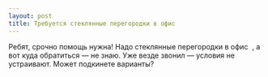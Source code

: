```yaml
---
layout: post 
title: Требуется стеклянные перегородки в офис ‌ ‌ 
--- 
```

Ребят, срочно помощь нужна! Надо стеклянные перегородки в офис ‌ ‌, а вот куда обратиться — не знаю. Уже везде звонил — условия не устраивают. Может подкинете варианты?